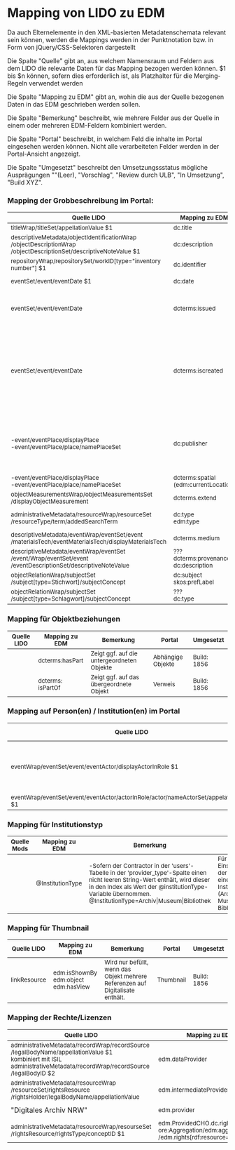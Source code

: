# Mapping von LIDO zu EDM

Da auch Elternelemente in den XML-basierten Metadatenschemata relevant sein können, werden die Mappings werden in der Punktnotation bzw. in Form von jQuery/CSS-Selektoren dargestellt

Die Spalte "Quelle" gibt an, aus welchem Namensraum und Feldern aus dem LIDO die relevante Daten für das Mapping bezogen werden können.
$1 bis $n können, sofern dies erforderlich ist, als Platzhalter für die Merging-Regeln verwendet werden

Die Spalte "Mapping zu EDM" gibt an, wohin die aus der Quelle bezogenen Daten in das EDM geschrieben werden sollen.

Die Spalte "Bemerkung" beschreibt, wie mehrere Felder aus der Quelle in einem oder mehreren EDM-Feldern kombiniert werden.

Die Spalte "Portal" beschreibt, in welchem Feld die inhalte im Portal eingesehen werden können. Nicht alle verarbeiteten Felder werden in der Portal-Ansicht angezeigt.

Die Spalte "Umgesetzt" beschreibt den Umsetzungssstatus mögliche Ausprägungen ""(Leer), "Vorschlag", "Review durch ULB", "In Umsetzung", "Build XYZ".


### Mapping der Grobbeschreibung im Portal:

<table><thead><tr>
<th><sub>Quelle LIDO</sub></th>
<th><sub>Mapping zu EDM</sub></th>
<th><sub>Bemerkung</sub></th>
<th><sub>Portal</sub></th>
<th><sub>Umgesetzt</sub></th>
</tr></thead><tbody>
<tr>
<td><sub> titleWrap/titleSet/appellationValue $1<br> </sub></td>
<td><sub>dc.title</sub></td>
<td><sub> dc:title = $1  <br></sub></td>
<td><sub>Titel</sub></td>
<td><sub>Build 1856</sub></td>
</tr>
<tr>
<td><sub> descriptiveMetadata/objectIdentificationWrap<br>/objectDescriptionWrap<br>/objectDescriptionSet/descriptiveNoteValue $1<br> </sub></td>
<td><sub>dc:description</sub></td>
<td><sub> dc:description = $1  <br></sub></td>
<td><sub>Beschreibung</sub></td>
<td><sub><b>Nächstes Build</b></sub></td>
</tr>
<tr>
<td><sub>repositoryWrap/repositorySet/workID[type="inventory number"]  $1<br> </sub></td>
<td><sub>dc.identifier</sub></td>
<td><sub> dc.identifier = $1  <br></sub></td>
<td><sub> Inventarnummer ???</sub></td>
<td><sub><b>Nächstes Build</b></sub></td>
</tr>
<tr>
<td><sub> eventSet/event/eventDate $1<br> </sub></td>
<td><sub>dc:date</sub></td>
<td><sub> dc:date = $1  <br></sub></td>
<td><sub></sub></td>
<td><sub><b>Nächstes Build</b></sub></td>
</tr>
 <tr>
<td><sub> eventSet/event/eventDate<br> </sub></td>
<td><sub>dcterms:issued</sub></td>
<td><sub>Momentan werden alle Datumsangaben zu dcterms:issued gemappt.</sub></td>
<td><sub>Jahr</sub></td>
<td><sub>Build 1856</sub></td>
</tr>
 <tr>
<td><sub> eventSet/event/eventDate<br> </sub></td>
<td><sub>dcterms:iscreated</sub></td>
<td><sub> 
 Es sollte identifiziert werden welche der Datumsangaben, richtig zu created und issued eingeordnet werden können. <br>Eventl. mithilfe von &lteventType/&gt lösbar. </sub></td>
<td><sub>Jahr</sub></td>
<td><sub>Voschlag</sub></td>
</tr>
<tr>
<td><sub> -event/eventPlace/displayPlace <br>
-event/eventPlace/place/namePlaceSet </sub></td>
<td><sub> dc:publisher</sub></td>
<td><sub>-Portal liest Ort/Verlag aus dem Publisher-Feld aus<br>Jira-Ticket:1587 <br> dc:publisher->DA-NRW-Portal(Erschienen)</sub></td>
<td><sub>Erschienen</sub></td>
<td><sub>Build: 1856</sub></td>
</tr>
  <tr>
<td><sub> -event/eventPlace/displayPlace<br>
-event/eventPlace/place/namePlaceSet</sub></td>
<td><sub>dcterms:spatial <br> (edm:currentLocation)</sub></td>
<td><sub> </sub></td>
<td><sub> </sub></td>
<td><sub><b>Nächstes Build</b></sub></td>
</tr>
 
 
 <tr>
<td><sub>
objectMeasurementsWrap/objectMeasurementsSet<br>/displayObjectMeasurement</sub></td>
<td><sub>dcterms.extend</sub></td>
<td><sub><br> </sub></td>
<td><sub>Umfang</sub></td>
<td><sub><b>Nächstes Build</b></sub></td>
    </tr>
  <tr>
  <td><sub>
administrativeMetadata/resourceWrap/resourceSet<br>/resourceType/term/addedSearchTerm</sub></td>
<td><sub>dc:type<br>edm:type</sub></td>
<td><sub> </sub></td>
<td><sub>Inhalt wird großgeschrieben: <br>'image'->'IMAGE'</sub></td>
<td><sub><b>Nächstes Build</b></sub></td>
    </tr>
  <tr>
  <td><sub>
descriptiveMetadata/eventWrap/eventSet/event<br>/materialsTech/eventMaterialsTech/displayMaterialsTech</sub></td>
<td><sub>dcterms.medium <br></sub></td>
<td><sub> </sub></td>
<td><sub>Material/Technik ???</sub></td>
<td><sub>Vorschlag</sub></td>
  </tr>
  <tr>
  <td><sub>
descriptiveMetadata/eventWrap/eventSet<br>/event/Wrap/eventSet/event<br>/eventDescriptionSet/descriptiveNoteValue</sub></td>
<td><sub>???<br>dcterms:provenance<br> dc:description</sub></td>
<td><sub> </sub></td>
<td><sub>Herkunft/Provenienz ???</sub></td>
<td><sub>Vorschlag</sub></td>
  </tr>
  <tr>
  <td><sub>
objectRelationWrap/subjectSet<br>/subject[type=Stichwort]/subjectConcept</sub></td>
<td><sub>dc:subject<br>skos:prefLabel</sub></td>
<td><sub> </sub></td>
<td><sub></sub></td>
<td><sub></sub></td>
  </tr>
  <tr>
  <td><sub>
objectRelationWrap/subjectSet<br>/subject[type=Schlagwort]/subjectConcept</sub></td>
<td><sub>??? <br>dc:type</sub></td>
<td><sub> </sub></td>
<td><sub></sub></td>
<td><sub></sub></td>

</tr>


</tbody></table>



### Mapping für Objektbeziehungen
<table><thead><tr>
<th><sub>Quelle LIDO</sub></th>
<th><sub>Mapping zu EDM</sub></th>
<th><sub>Bemerkung</sub></th>
<th><sub>Portal</sub></th>
<th><sub>Umgesetzt</sub></th>
</tr></thead><tbody><tr>
<td><sub>
</sub></td>
<td><sub>dcterms:hasPart
</sub></td>
<td><sub>Zeigt ggf. auf die untergeordneten Objekte</sub></td>
<td><sub>Abhängige Objekte</sub></td>
<td><sub>Build: 1856</sub></td>
</tr>
<tr>
<td><sub>
</sub></td>
<td><sub>dcterms: isPartOf
</sub></td>
<td><sub>Zeigt ggf. auf das übergeordnete Objekt</sub></td>
<td><sub>Verweis</sub></td>
<td><sub>Build: 1856</sub></td>
</tr>
</tbody></table>


### Mapping auf Person(en) / Institution(en) im Portal
<table><thead><tr>
<th><sub>Quelle LIDO</sub></th>
<th><sub>Mapping zu EDM</sub></th>
<th><sub>Bemerkung</sub></th>
<th><sub>Portal</sub></th>
<th><sub>Umgesetzt</sub></th>
</tr></thead><tbody><tr>
<td><sub>
 eventWrap/eventSet/event/eventActor/displayActorInRole $1 <br>
  </sub></td>
<td><sub>dc:creator</sub></td>
<td><sub>dc:creator = $1 <br>
  Anzeige DA NRW Portal: bisher mit Institution kombiniert
  </sub></td>
<td><sub>Person</sub></td>
<td><sub><b>Nächstes Build</b></sub></td>
  </tr>
  <tr>
 <td><sub>
 eventWrap/eventSet/event/eventActor/actorInRole/actor/nameActorSet/appelationValue $1 <br>
  </sub></td>
<td><sub>dc:contributer</sub></td>
<td><sub>dc:contributer = $1 </sub></td>
<td><sub>Person</sub></td>
<td><sub>Vorschlag </sub></td>
</tr>

</tbody></table>



### Mapping für Institutionstyp
<table><thead><tr>
<th><sub>Quelle Mods</sub></th>
<th><sub>Mapping zu EDM</sub></th>
<th><sub>Bemerkung</sub></th>
<th><sub>Portal</sub></th>
<th><sub>Umgesetzt</sub></th>
</tr></thead><tbody><tr>
<td><sub>
</sub></td>
<td><sub>@InstitutionType
</sub></td>
<td><sub>-Sofern der Contractor in der 'users'-Tabelle in der  
'provider_type'-Spalte einen nicht leeren String-Wert enthält, wird dieser in den Index als Wert der @institutionType-Variable übernommen.<br>
@InstitutionType=Archiv|Museum|Bibliothek</sub></td>
<td><sub>Für die Einschränkung der Suche auf einen Institutionstyp (Archiv, Museum, Bibliothek ...)</sub></td>
<td><sub>Build: 1954</sub></td>
</tr>
</tbody></table>

### Mapping für Thumbnail
<table><thead><tr>
<th><sub>Quelle LIDO</sub></th>
<th><sub>Mapping zu EDM</sub></th>
<th><sub>Bemerkung</sub></th>
<th><sub>Portal</sub></th>
<th><sub>Umgesetzt</sub></th>
</tr></thead><tbody><tr>
<td><sub>linkResource
</sub></td>
<td><sub>edm:isShownBy  <br>
edm:object  <br>
edm:hasView
</sub></td>
<td><sub>Wird nur befüllt, wenn das Objekt mehrere Referenzen auf Digitalisate enthält.</sub></td>
<td><sub>Thumbnail</sub></td>
<td><sub>Build: 1856</sub></td>
</tr>

</tbody></table>

### Mapping der Rechte/Lizenzen
<table><thead><tr>
<th><sub>Quelle LIDO</sub></th>
<th><sub>Mapping zu EDM</sub></th>
<th><sub>Bemerkung</sub></th>
<th><sub>Portal</sub></th>
<th><sub>Umgesetzt</sub></th>
</tr></thead><tbody>
<tr>
<td>
<sub>
administrativeMetadata/recordWrap/recordSource<br>/legalBodyName/appellationValue $1<br>kombiniert mit ISIL<br> administrativeMetadata/recordWrap/recordSource<br>/legalBodyID $2</sub></td>
<td><sub>edm.dataProvider 	</sub></td>
<td><sub>Wie kombiniert man?<br>edm.dataProvider=$1 + $2  </sub></td>
<td><sub>Institution ???</sub></td>
<td><sub><b>Nächstes Build</b></sub></td>
</tr>
  
 <tr><td>
<sub>
administrativeMetadata/resourceWrap<br>/resourceSet/rightsResource<br>/rightsHolder/legalBodyName/appellationValue </sub></td>
<td><sub>edm.intermediateProvider </sub></td>
<td><sub></sub></td>
<td><sub>Inhaber Nutzungsrecht ???</sub></td>
<td><sub><b>Nächstes Build</b></sub></td>
</tr>

 <tr><td>
<sub>
</sub>"Digitales Archiv NRW"</td>
<td><sub>edm.provider </sub></td>
<td><sub></sub></td>
<td><sub></sub></td>
<td><sub><b>Nächstes Build</b></sub></td>
</tr>

<tr>
<td><sub>
administrativeMetadata/resourceWrap/resourseSet<br>/rightsResource/rightsType/conceptID $1 </sub></td>
<td><sub>edm.ProvidedCHO.dc.rights=$1 <br> ore:Aggregation/edm:aggregatedCHO<br>/edm.rights[rdf:resource=$1] </sub></td>
<td><sub>Lizenz-URL</sub></td>
<td><sub>Nutzungsrechte</sub></td>
<td><sub>Build 1954</sub></td>
</tr>


</tbody></table>
